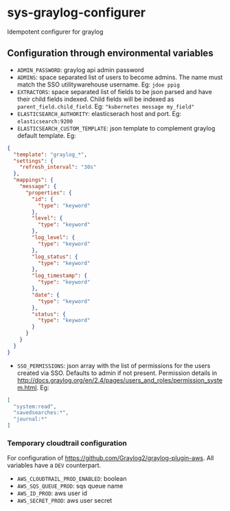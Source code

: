 # sys-graylog-configurer
Idempotent configurer for graylog

## Configuration through environmental variables
* `ADMIN_PASSWORD`: graylog api admin password
* `ADMINS`: space separated list of users to become admins. The name must match the SSO utilitywarehouse username. Eg: `jdoe ppig`
* `EXTRACTORS`: space separated list of fields to be json parsed and have their child fields indexed. Child fields will be indexed as `parent_field.child_field`. Eg: `"kubernetes message my_field"`
* `ELASTICSEARCH_AUTHORITY`: elasticserach host and port. Eg: `elasticsearch:9200`
* `ELASTICSEARCH_CUSTOM_TEMPLATE`: json template to complement graylog default template. Eg:
```json
{
  "template": "graylog_*",
  "settings": {
    "refresh_interval": "30s"
  },
  "mappings": {
    "message": {
      "properties": {
        "id": {
          "type": "keyword"
        },
        "level": {
          "type": "keyword"
        },
        "log_level": {
          "type": "keyword"
        },
        "log_status": {
          "type": "keyword"
        },
        "log_timestamp": {
          "type": "keyword"
        },
        "date": {
          "type": "keyword"
        },
        "status": {
          "type": "keyword"
        }
      }
    }
  }
}
```
* `SSO_PERMISSIONS`: json array with the list of permissions for the users created via SSO. Defaults to admin if not present. Permission details in http://docs.graylog.org/en/2.4/pages/users_and_roles/permission_system.html. Eg:
```json
[
  "system:read",
  "savedsearches:*",
  "journal:*"
]
```

### Temporary cloudtrail configuration
For configuration of https://github.com/Graylog2/graylog-plugin-aws. All variables have a `DEV` counterpart.
* `AWS_CLOUDTRAIL_PROD_ENABLED`: boolean
* `AWS_SQS_QUEUE_PROD`: sqs queue name
* `AWS_ID_PROD`: aws user id
* `AWS_SECRET_PROD`: aws user secret
